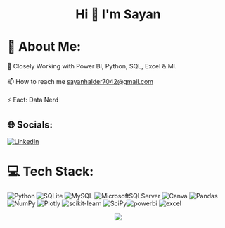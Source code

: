 <h1 align="center">Hi 👋 I'm Sayan</h1> 
  

# 💫 About Me:
🌱  Closely Working with Power BI, Python, SQL, Excel & Ml.<br><br>📫 How to reach me sayanhalder7042@gmail.com<br><br>⚡  Fact: Data Nerd  
   


## 🌐 Socials:
[![LinkedIn](https://img.shields.io/badge/LinkedIn-%230077B5.svg?logo=linkedin&logoColor=white)](https://linkedin.com/in/https://www.linkedin.com/in/sayan-kumar-9589b0164/) 

# 💻 Tech Stack:
![Python](https://img.shields.io/badge/python-3670A0?style=for-the-badge&logo=python&logoColor=ffdd54) ![SQLite](https://img.shields.io/badge/sqlite-%2307405e.svg?style=for-the-badge&logo=sqlite&logoColor=white) ![MySQL](https://img.shields.io/badge/mysql-%2300f.svg?style=for-the-badge&logo=mysql&logoColor=white) ![MicrosoftSQLServer](https://img.shields.io/badge/Microsoft%20SQL%20Sever-CC2927?style=for-the-badge&logo=microsoft%20sql%20server&logoColor=white) ![Canva](https://img.shields.io/badge/Canva-%2300C4CC.svg?style=for-the-badge&logo=Canva&logoColor=white) ![Pandas](https://img.shields.io/badge/pandas-%23150458.svg?style=for-the-badge&logo=pandas&logoColor=white) ![NumPy](https://img.shields.io/badge/numpy-%23013243.svg?style=for-the-badge&logo=numpy&logoColor=white) ![Plotly](https://img.shields.io/badge/Plotly-%233F4F75.svg?style=for-the-badge&logo=plotly&logoColor=white) ![scikit-learn](https://img.shields.io/badge/scikit--learn-%23F7931E.svg?style=for-the-badge&logo=scikit-learn&logoColor=white) ![SciPy](https://img.shields.io/badge/SciPy-%230C55A5.svg?style=for-the-badge&logo=scipy&logoColor=%white)![powerbi](https://img.shields.io/badge/powerbi-%23F7931E.svg?style=for-the-badge&logo=powerbi-learn&logoColor=white) ![excel](https://img.shields.io/badge/excel-%23F7931E.svg?style=for-the-badge&logo=scikit-learn&logoColor=white)
<div align="center">  

[![](https://visitcount.itsvg.in/api?id=darksoul0007&icon=0&color=0)](https://visitcount.itsvg.in)

<!-- Proudly created with GPRM ( https://gprm.itsvg.in ) -->
